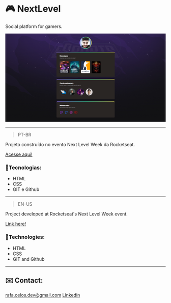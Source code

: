 # 🎮 NextLevel
<p>Social platform for gamers.</p>

![preview](./.github/preview.png)

--------------------
> PT-BR
<p>Projeto construído no evento Next Level Week da Rocketseat.</p>

[Acesse aqui!](https://rafacelos.github.io/NextLevel)

### 🦾Tecnologias:
- HTML
- CSS
- GIT e Github

------------------

> EN-US
<p>Project developed at Rocketseat's Next Level Week event.</p>

[Link here!](https://rafacelos.github.io/NextLevel)

### 🦾Technologies:
- HTML
- CSS
- GIT and Github
------------------

## ✉️ Contact:
<rafa.celos.dev@gmail.com>
<a href="www.linkedin.com/in/rafaeloliveiradev"> Linkedin </a>